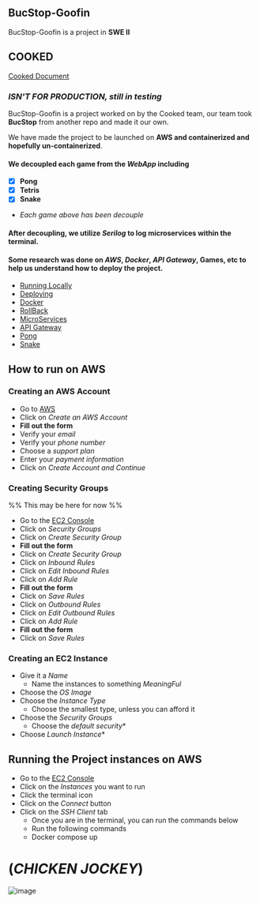 ## BucStop-Goofin 
BucStop-Goofin is a project in __SWE II__
## __COOKED__
[Cooked Document](https://docs.google.com/document/d/1pb71CN0g1qTX_UeYtdQbtx5hV6SlRyxDWjgN2buedjY/edit?tab=t.0) 
### *ISN'T FOR PRODUCTION, still in __testing__*
BucStop-Goofin is a project worked on by the Cooked team, 
our team took __BucStop__ from another repo and made it our own.

We have made the project to be launched on __AWS and containerized and hopefully un-containerized__. 
#### We decoupled each game from the _WebApp_ including 
- [x]  __Pong__
- [x]  __Tetris__
- [x]  __Snake__
- *Each game above has been decouple* 
#### After decoupling, we utilize *Serilog* to log microservices within the terminal.

#### Some research was done on *AWS*, *Docker*, *API Gateway*, Games, etc to help us understand how to deploy the project.
- [Running Locally](https://docs.google.com/document/d/1gfUpjZNfqWyv1ohUW1IaS8fOhXp0hOx6tFQVXBADa8Q/edit?tab=t.0#heading=h.i67lbvpl08r4) 
- [Deploying](https://docs.google.com/document/d/1vDSmWI5piwHRP1R2fOEEBvh1zYa7jaa6UImI4XudnF4/edit?tab=t.0) 
- [Docker](https://docs.google.com/document/d/1_GlCmkd07uP36IxxsrnldZhiv-XDSLKP3EsULuhrdZw/edit?tab=t.0) 
- [RollBack](https://docs.google.com/document/d/11LTixLWicBxM4XUPWyNRi4D5uFsL58xRFvQ-kOm0b9s/edit?tab=t.0) 
- [MicroServices](https://docs.google.com/document/d/1614BGhXJ8EkGg9p286xH0KazdWtSf83aGFW192Is-DI/edit?tab=t.0) 
- [API Gateway](https://docs.google.com/document/d/1m4LJcpHr9dqxSf33VF9SAhiMYU3Rd17kk7AoJd5ukFE/edit?tab=t.0) 
- [Pong](https://docs.google.com/document/d/1p3vGfpwckIeig31hPE6NhEbn-q6HuiRuU59Wvp2wYyw/edit?tab=t.0) 
- [Snake](https://docs.google.com/document/d/10CIT4dCT5HjELWwAzcDBQZmu4N5H0FfeM87feEdGc6w/edit?tab=t.0) 
## How to run on AWS
### Creating an AWS Account
- Go to [AWS](https://aws.amazon.com/)
- Click on *Create an AWS Account*
- __Fill out the form__
- Verify your *email*
- Verify your *phone number*
- Choose a *support plan*
- Enter your *payment information*
- Click on *Create Account and Continue*

### Creating Security Groups
%% This may be here for now %%
- Go to the [EC2 Console](https://console.aws.amazon.com/ec2/v2/home)
- Click on *Security Groups*
- Click on *Create Security Group*
- __Fill out the form__
- Click on *Create Security Group*
- Click on *Inbound Rules*
- Click on *Edit Inbound Rules*
- Click on *Add Rule*
- __Fill out the form__
- Click on *Save Rules*
- Click on *Outbound Rules*
- Click on *Edit Outbound Rules*
- Click on *Add Rule*
- __Fill out the form__
- Click on *Save Rules*
### Creating an EC2 Instance
- Give it a *Name*
	- Name the instances to something *MeaningFul*	
- Choose the *OS Image* 
- Choose the *Instance Type*
	- Choose the smallest type, unless you can afford it
- Choose the *Security Groups*
	- Choose the *default security**
- Choose *Launch Instance**

## Running the Project instances on AWS
- Go to the [EC2 Console](https://console.aws.amazon.com/ec2/v2/home)
- Click on the *Instances* you want to run
- Click the terminal icon
- Click on the *Connect* button
- Click on the *SSH Client* tab
	- Once you are in the terminal, you can run the commands below
	- Run the following commands
	- Docker compose up 
	

# (*__CHICKEN JOCKEY__*)
![image](https://i.kym-cdn.com/entries/icons/facebook/000/053/364/chicken-jockey.jpg)